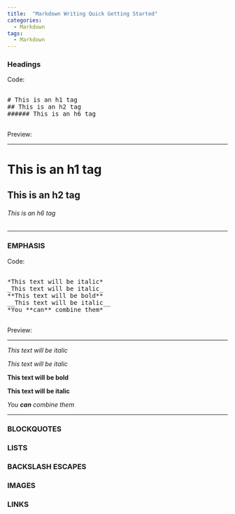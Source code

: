 ```yaml
---
title:  "Markdown Writing Quick Getting Started"
categories: 
  - Markdown
tags:
  - Markdown
---
```


### Headings

Code:

<pre>

# This is an h1 tag
## This is an h2 tag
###### This is an h6 tag

</pre>

Preview:

***

# This is an h1 tag
## This is an h2 tag
###### This is an h6 tag

***

### EMPHASIS

Code:

<pre>

*This text will be italic*
_This text will be italic_
**This text will be bold**
__This text will be italic__
*You **can** combine them*

</pre>

Preview:

***

*This text will be italic*

_This text will be italic_

**This text will be bold**

__This text will be italic__

*You **can** combine them*

***


### BLOCKQUOTES

### LISTS

### BACKSLASH ESCAPES

### IMAGES

### LINKS

